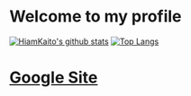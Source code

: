 # Welcome to my profile

[![HiamKaito's github stats](https://github-readme-stats.vercel.app/api?username=HiamKaito&show_icons=true&line_height=21&show_icons=true&theme=vue)](https://github.com/anuraghazra/github-readme-stats)
[![Top Langs](https://github-readme-stats.vercel.app/api/top-langs/?username=HiamKaito&show_icons=true&layout=compact&theme=vue)](https://github.com/anuraghazra/github-readme-stats)

# [Google Site](https://sites.google.com/view/tangchichung)
